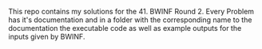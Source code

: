 This repo contains my solutions for the 41. BWINF Round 2. Every Problem has it's documentation and in a folder with the corresponding name to the documentation the executable code as well as example outputs for the inputs given by BWINF.
